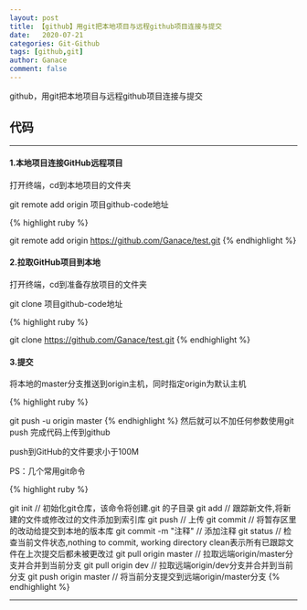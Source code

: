 ```yaml
---
layout: post
title: 【github】用git把本地项目与远程github项目连接与提交
date:   2020-07-21
categories: Git-Github
tags: [github,git]
author: Ganace
comment: false
---
```


github，用git把本地项目与远程github项目连接与提交


## 代码

---

####  1.本地项目连接GitHub远程项目

打开终端，cd到本地项目的文件夹

git remote add origin 项目github-code地址

{% highlight ruby %}

git remote add origin https://github.com/Ganace/test.git
{% endhighlight %}

####  2.拉取GitHub项目到本地

打开终端，cd到准备存放项目的文件夹

git clone 项目github-code地址

{% highlight ruby %}

git clone https://github.com/Ganace/test.git
{% endhighlight %}

####  3.提交

将本地的master分支推送到origin主机，同时指定origin为默认主机

{% highlight ruby %}

git push -u origin master
{% endhighlight %}
然后就可以不加任何参数使用git push 完成代码上传到github

push到GitHub的文件要求小于100M

PS：几个常用git命令

{% highlight ruby %}

git init // 初始化git仓库，该命令将创建.git 的子目录
git add // 跟踪新文件,将新建的文件或修改过的文件添加到索引库
git push // 上传
git commit // 将暂存区里的改动给提交到本地的版本库
git commit -m "注释" // 添加注释
git status // 检查当前文件状态,nothing to commit, working directory clean表示所有已跟踪文件在上次提交后都未被更改过
git pull origin master // 拉取远端origin/master分支并合并到当前分支
git pull origin dev // 拉取远端origin/dev分支并合并到当前分支
git push origin master // 将当前分支提交到远端origin/master分支
{% endhighlight %}

---

